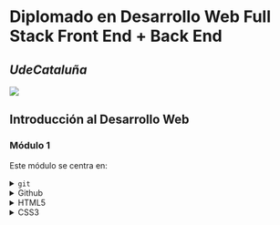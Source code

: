 # Diplomado en Desarrollo Web Full Stack Front End + Back End
## _UdeCataluña_

![](https://i.ibb.co/rbzdqdR/FOTO.png)

## Introducción al Desarrollo Web
### Módulo 1

<p align="justify"> Este módulo se centra en:</p>

<details>
  <summary><code>git</code></summary>
  
  [Ir a la documentación oficial de git](https://git-scm.com/docs)
  
  ### Introducción
  ####  Toda la refencia aca descrita en adelante se tomo de atlassian. [Ir a atlassian para mas información](https://www.atlassian.com/es/git/tutorials/what-is-git)
  <p align="justify"> Hoy en día, Git es, con diferencia, el sistema de control de versiones moderno más utilizado del mundo. Git es un proyecto de código abierto maduro y con un mantenimiento activo que desarrolló originalmente Linus Torvalds, el famoso creador del kernel del sistema operativo Linux, en 2005. Un asombroso número de proyectos de software dependen de Git para el control de versiones, incluidos proyectos comerciales y de código abierto. Los desarrolladores que han trabajado con Git cuentan con una buena representación en la base de talentos disponibles para el desarrollo de software, y este sistema funciona a la perfección en una amplia variedad de sistemas operativos e IDE (entornos de desarrollo integrados).</p>

  <p align="justify"> Git, que presenta una arquitectura distribuida, es un ejemplo de DVCS (sistema de control de versiones distribuido, por sus siglas en inglés). En lugar de tener un único espacio para todo el historial de versiones del software, como sucede de manera habitual en los sistemas de control de versiones antaño populares, como CVS o Subversion (también conocido como SVN), en Git, la copia de trabajo del código de cada desarrollador es también un repositorio que puede albergar el historial completo de todos los cambios.</p>
      
  <p align="justify"> Además de contar con una arquitectura distribuida, Git se ha diseñado teniendo en cuenta el rendimiento, la seguridad y la flexibilidad.</p>
  
  ### Rendimiento
  <p align="justify"> Las características básicas de rendimiento de Git son muy sólidas en comparación con muchas otras alternativas. La confirmación de nuevos cambios, la ramificación, la fusión y la comparación de versiones anteriores se han optimizado en favor del rendimiento. Los algoritmos implementados en Git aprovechan el profundo conocimiento sobre los atributos comunes de los auténticos árboles de archivos de código fuente, cómo suelen modificarse con el paso del tiempo y cuáles son los patrones de acceso.</p>
  
  <p align="justify"> A diferencia de algunos programas de software de control de versiones, Git no se deja engañar por los nombres de los archivos a la hora de determinar cuál debería ser el almacenamiento y el historial de versiones del árbol de archivos; en lugar de ello, se centra en el contenido del propio archivo. Al fin y al cabo, los archivos de código fuente se cambian de nombre, se dividen y se reorganizan con frecuencia. El formato de objeto de los archivos del repositorio de Git emplea una combinación de codificación delta (que almacena las diferencias de contenido) y compresión, y guarda explícitamente el contenido de los directorios y los objetos de metadatos de las versiones.</p>
    
   <p align="justify"> Su arquitectura distribuida también permite disfrutar de importantes ventajas en términos de rendimiento.</p>
   
   <p align="justify"> Por ejemplo, supongamos que una desarrolladora, Alice, hace cambios en el código fuente (añade una función para la próxima versión 2.0) y, luego, los confirma con mensajes descriptivos. Después, trabaja en una segunda función y confirma también esos cambios. De forma natural, estos se almacenan como elementos independientes de trabajo en el historial de versiones. A continuación, Alice cambia a la rama de la versión 1.3 del mismo software para corregir un error que afecta únicamente a esa versión anterior. El objetivo es permitir al equipo de Alice lanzar una publicación de corrección de errores, la versión 1.3.1, antes de que la 2.0 esté lista. Tras ello, Alice puede volver a la rama 2.0 para seguir trabajando en las nuevas funciones de la versión. Todo esto puede tener lugar sin necesidad de acceso a la red y, por consiguiente, es un proceso rápido y fiable. Alice podría incluso hacerlo mientras viaja en avión. Cuando esté lista para enviar al repositorio remoto todos los cambios confirmados de modo individual, bastará con que utilice un solo comando.</p>
  
  ### Seguridad
  <p align="justify"> Git se ha diseñado con la principal prioridad de conservar la integridad del código fuente gestionado. El contenido de los archivos y las verdaderas relaciones entre estos y los directorios, las versiones, las etiquetas y las confirmaciones, todos ellos objetos del repositorio de Git, están protegidos con un algoritmo de hash criptográficamente seguro llamado "SHA1". De este modo, se salvaguarda el código y el historial de cambios frente a las modificaciones accidentales y maliciosas, y se garantiza que el historial sea totalmente trazable.</p>
  
  <p align="justify"> Con Git, puedes tener la certeza de contar con un auténtico historial de contenido de tu código fuente.</p>
    
  <p align="justify"> Algunos otros sistemas de control de versiones carecen de protección contra las modificaciones ocultas realizadas con posterioridad, algo que puede suponer una grave vulnerabilidad de seguridad de la información para cualquier organización que se base en el desarrollo de software.</p>
  
  ### Flexibilidad
  <p align="justify"> Uno de los objetivos clave de Git en cuanto al diseño es la flexibilidad. Git es flexible en varios aspectos: en la capacidad para varios tipos de flujos de trabajo de desarrollo no lineal, en su eficiencia en proyectos tanto grandes como pequeños y en su compatibilidad con numerosos sistemas y protocolos.</p>
  
  <p align="justify"> Git se ha ideado para posibilitar la ramificación y el etiquetado como procesos de primera importancia (a diferencia de SVN) y las operaciones que afectan a las ramas y las etiquetas (como la fusión o la reversión) también se almacenan en el historial de cambios. No todos los sistemas de control de versiones ofrecen este nivel de seguimiento.</p>
  
  ### Control de versiones con Git
  <p align="justify"> Git es la mejor opción para la mayoría de los equipos de software actuales. Aunque cada equipo es diferente y debería realizar su propio análisis, aquí recogemos los principales motivos por los que destaca el control de versiones de Git con respecto a otras alternativas:</p>
  
  #### Git es una excelente herramienta
  <p align="justify"> Git tiene la funcionalidad, el rendimiento, la seguridad y la flexibilidad que la mayoría de los equipos y desarrolladores individuales necesitan. Estas cualidades de Git se detallan más arriba. En las comparaciones directas con gran parte de las demás alternativas, Git resulta muy ventajoso para muchos equipos.</p>
  
  #### Git es un estándar de facto
  <p align="justify"> Git es la herramienta con el mayor índice de adopción de su clase, lo que la hace muy atractiva por las siguientes razones. En Atlassian, casi todo el código fuente de nuestros proyectos se gestiona en Git.</p>
  
  <p align="justify"> Un gran número de desarrolladores ya tienen experiencia con Git y una parte importante de los graduados universitarios puede que solo haya aprendido a usar dicha solución. Aunque algunas organizaciones puedan necesitar escalar la curva de aprendizaje al migrar a Git desde otro sistema de control de versiones, muchos de sus desarrolladores actuales y futuros no precisan de formación para utilizar esta herramienta.</p>
  
  <p align="justify"> Además de las ventajas que brinda disponer de una amplia base de talentos, el predominio de Git también implica que muchos servicios y herramientas de software de terceros ya están integrados con Git, incluidos los IDE, y nuestras propias herramientas, como el cliente de escritorio de DVCS, <a href="https://www.sourcetreeapp.com/">Sourcetree</a>; el software de seguimiento de proyectos e incidencias, <a href="https://www.atlassian.com/es/software/jira">Jira</a>; y el servicio de alojamiento de código, <a href="https://bitbucket.org/product/es/">Bitbucket</a>.</p>
  
  <p align="justify"> Si eres un desarrollador sin experiencia que quiere adquirir valiosas destrezas con herramientas de desarrollo de software, en lo que se refiere al control de versiones, Git debería estar en tu lista.</p>
  
  #### Git es un proyecto de código abierto de calidad
  <p align="justify"> Git es un proyecto de código abierto muy bien respaldado con más de una década de gestión de gran fiabilidad. Los encargados de mantener el proyecto han demostrado un criterio equilibrado y un enfoque maduro para satisfacer las necesidades a largo plazo de sus usuarios con publicaciones periódicas que mejoran la facilidad de uso y la funcionalidad. La calidad del software de código abierto resulta sencilla de analizar y un sinnúmero de empresas dependen en gran medida de esa calidad.</p>
  
  <p align="justify"> Git goza de una amplia base de usuarios y de un gran apoyo por parte de la comunidad. La documentación es excepcional y para nada escasa, ya que incluye libros, tutoriales y sitios web especializados, así como podcasts y tutoriales en vídeo.</p>
  
  <p align="justify"> El hecho de que sea de código abierto reduce el coste para los desarrolladores aficionados, puesto que pueden utilizar Git sin necesidad de pagar ninguna cuota. En lo que respecta a los proyectos de código abierto, no cabe duda de que Git es el sucesor de las anteriores generaciones de los exitosos sistemas de control de versiones de código abierto, SVN y CVS.</p>
  
  #### Git es un proyecto de código abierto de calidad
  <p align="justify"> Git es un proyecto de código abierto muy bien respaldado con más de una década de gestión de gran fiabilidad. Los encargados de mantener el proyecto han demostrado un criterio equilibrado y un enfoque maduro para satisfacer las necesidades a largo plazo de sus usuarios con publicaciones periódicas que mejoran la facilidad de uso y la funcionalidad. La calidad del software de código abierto resulta sencilla de analizar y un sinnúmero de empresas dependen en gran medida de esa calidad.</p>
  
  <p align="justify"> Git goza de una amplia base de usuarios y de un gran apoyo por parte de la comunidad. La documentación es excepcional y para nada escasa, ya que incluye libros, tutoriales y sitios web especializados, así como podcasts y tutoriales en vídeo.</p>
  
  <p align="justify"> El hecho de que sea de código abierto reduce el coste para los desarrolladores aficionados, puesto que pueden utilizar Git sin necesidad de pagar ninguna cuota. En lo que respecta a los proyectos de código abierto, no cabe duda de que Git es el sucesor de las anteriores generaciones de los exitosos sistemas de control de versiones de código abierto, SVN y CVS.</p>
  
  #### Críticas de Git
  <p align="justify"> Una crítica habitual sobre Git es que puede resultar difícil aprender a utilizarlo. Los usuarios nuevos y los procedentes de otros sistemas desconocerán parte de la terminología de Git, ya que esta puede ser diferente; por ejemplo, revert en Git tiene un significado distinto que en SVN o CVS. No obstante, Git es una herramienta muy competente y ofrece multitud de posibilidades a sus usuarios. Aprender a aprovechar estas posibilidades puede llevar un tiempo, pero una vez asimilados los nuevos conocimientos, el equipo puede hacer uso de ellos para acelerar su desarrollo.</p>
  
  <p align="justify"> Para los equipos que provienen de un sistema de control de versiones no distribuido, el hecho de contar con un repositorio central puede parecer una buena funcionalidad que no quieren perder. Sin embargo, aunque Git se ha diseñado como un sistema de control de versiones distribuido (DVCS), con él puedes seguir teniendo un repositorio oficial convencional donde se almacenen todos los cambios del software. En Git, como el repositorio de cada desarrollador lo incluye todo, no es necesario que su trabajo se vea limitado por la disponibilidad y el rendimiento del servidor "central". Durante las interrupciones o la ausencia de conexión, los desarrolladores pueden continuar consultando todo el historial del proyecto. Gracias a la flexibilidad y la arquitectura distribuida de Git, puedes trabajar como de costumbre, pero disfrutando de las ventajas adicionales de Git, algunas de las cuales puede que ni siquiera supieras que necesitabas.</p>
  
  <p align="justify"> Ahora que entiendes en qué consiste el control de versiones, qué es Git y por qué los equipos de software deberían utilizarlo, sigue leyendo para descubrir los beneficios que Git puede aportar en toda la organización.</p>
  
  ####  Toda la refencia aca descrita en adelante se tomo de Git. [Ir a Git para mas información](https://git-scm.com/docs/git)
  
  ### Comandos Básicos
  ```git add```
  Agrega contenido de archivo al índice.
  
  ```git branch```
  Lista, crea o elimina ramas.
  
  ```git config```
  Obtiene y configura el repositorio o las opciones globales.
  
  ```git checkout```
  Cambia de rama o restaura los archivos del árbol de trabajo.
  
  ```git clean```
  Elimina archivos sin seguimiento del árbol de trabajo.
  
  ```git clone```
  Clona un repositorio en un nuevo directorio.
  
  ```git commit```
  Registra cambios en el repositorio.
  
  ```git diff```
  Muestra cambios entre confirmaciones, confirmación y árbol de trabajo, etc.
  
  ```git fetch```
  Descarga objetos y referencias de otro repositorio.
  
  ```git init```
  Crea un repositorio Git vacío o reinicia uno existente.
  
  ```git merge```
  Une dos o más historias de dasrrollo juntas.
  
  ```git mv```
  Mueve o cambia el nombre de un archivo, un directorio o un enlace simbólico.
  
  ```git pull```
  Obtiene e integra con otro repositorio o una rama local.
  
  ```git push```
  Actualiza referencias remotas junto con objetos asociados.
  
  ```git rebase```
  Vuelve a aplicar compromisos encima de otro base.
  
  ```git remote```
  Administra un conjunto de repositorios rastreados.
  
  ```git revert```
  Restaura archivos del árbol de trabajo.
  
  ```git rm```
  Elimina archivos del árbol de trabajo y del índice.
  
  ```git stash```
  Guarda los cambios en un directorio de trabajo sucio.
  
  ```git status```
  Muestra el estado del árbol de trabajo.
  
  ####  Toda la refencia aca descrita en adelante se tomo de Git. [Ir a Git para mas información](https://git-scm.com/book/en/v2/Getting-Started-What-is-Git%3F)
  
  ### Los tres Estados
  
  <p align="justify"> Ahora presta atención. Esto es lo más importante que debes recordar acerca de Git si quieres que el resto de tu proceso de aprendizaje prosiga sin problemas. Git tiene tres estados principales en los que se pueden encontrar tus archivos: confirmado (committed), modificado (modified), y preparado (staged).</p>
 
  <ol align="justify">
    <li> Confirmado: significa que los datos están almacenados de manera segura en tu base de datos local.</li>
    <li> Modificado: significa que has modificado el archivo pero todavía no lo has confirmado a tu base de datos.</li>
    <li> Preparado: significa que has marcado un archivo modificado en su versión actual para que vaya en tu próxima confirmación.</li>
  </ol>
  
  <p align="justify"> Esto nos lleva a las tres secciones principales de un proyecto de Git: El directorio de Git (Git directory), el directorio de trabajo (working directory), y el área de preparación (staging area).</p>
 
  <img src="https://git-scm.com/book/en/v2/images/areas.png" />
  
  <ol align="justify">
    <li> El directorio de Git es donde se almacenan los metadatos y la base de datos de objetos para tu proyecto. Es la parte más importante de Git, y es lo que se copia cuando clonas un repositorio desde otra computadora.</li>
    <li> El directorio de trabajo es una copia de una versión del proyecto. Estos archivos se sacan de la base de datos comprimida en el directorio de Git, y se colocan en disco para que los puedas usar o modificar.</li>
    <li> El área de preparación es un archivo, generalmente contenido en tu directorio de Git, que almacena información acerca de lo que va a ir en tu próxima confirmación. A veces se le denomina índice (“index”), pero se está convirtiendo en estándar el referirse a ella como el área de preparación.</li>
  </ol>
  
  <p align="justify"> El flujo de trabajo básico en Git es algo así:</p>
  
  <ul align="justify">
    <li> Modificas una serie de archivos en tu directorio de trabajo.</li>
    <li> Preparas los archivos, añadiéndolos a tu área de preparación.</li>
    <li> Confirmas los cambios, lo que toma los archivos tal y como están en el área de preparación y almacena esa copia instantánea de manera permanente en tu directorio de Git.</li>
  </ul>
</details>
<details>
  <summary>Github</summary>
  
  [Ir a la página oficial de Github](https://github.com/)
  
  ### Introducción
  ####  Toda la refencia aca descrita en adelante se tomo de Digital.gov. [Ir a Digital.gov para mas información](https://digital.gov/resources/an-introduction-github/)
  
  <p align="justify"> GitHub es una interfaz basada en la web que utiliza Git , el software de control de versiones de código abierto que permite que varias personas realicen cambios independientes en las páginas web al mismo tiempo. Como señala Carpenter, debido a que permite la colaboración en tiempo real, GitHub alienta a los equipos a trabajar juntos para crear y editar el contenido de su sitio.</p>
  
  ### Terminología en GitHub
  
  <p align="justify"> Durante el video, Carpenter define algunos de los términos comunes que los equipos deberán comprender al usar GitHub. Ellos son:</p>
  
  <ol align="justify">
    <li> <strong>Repository (repo)</strong>: una carpeta en la que se almacenan todos los archivos y sus historiales de versión.</li>
    <li> <strong>Branch</strong>: un espacio de trabajo en el que puede realizar cambios que no afectarán al sitio activo.</li>
    <li> <strong>Markdown (.md)</strong>: una forma de escribir en Github que convierte texto sin formato en código de GitHub. Sitios como Atom y Sublime Text son ejemplos de recursos gratuitos para desarrolladores que utilizan Markdown.</li>
    <li> <strong>Commit Changes </strong>: un registro guardado de un cambio realizado en un archivo dentro del repositorio.</li>
    <li> <strong>Pull Request (PR) </strong>: la forma de solicitar que los cambios realizados en una rama se fusionen con otra rama que también permite que varios usuarios vean, discutan y revisen el trabajo que se está realizando.</li>
    <li> <strong>Merge </strong>: después de que se aprueba una solicitud de extracción, la confirmación se extraerá (o fusionará) de una rama a otra y luego se implementará en el sitio en vivo.</li>
  </ol>
</details>
<details>
  <summary>HTML5</summary>
  
  [Ir a la página oficial de Developer mozilla para HTML](https://developer.mozilla.org/es/docs/Web/HTML)
  
  ### Introducción
  ####  Toda la refencia aca descrita en adelante se tomo de Developer Mozilla. [Ir a Developer Mozilla](https://developer.mozilla.org/es/docs/Web/HTML)
  
  ### HTML: Lenguaje de etiquetas de hipertexto
  
  <p align="justify"> <strong>HTML</strong> (Lenguaje de Marcas de Hipertexto, del inglés <i>HyperText Markup Language</i>) es el componente más básico de la Web. Define el significado y la estructura del contenido web. Además de HTML, generalmente se utilizan otras tecnologías para describir la apariencia/presentación de una página web <a href="https://developer.mozilla.org/es/docs/Web/CSS">(CSS)</a> o la funcionalidad/comportamiento <a href="https://developer.mozilla.org/es/docs/Web/JavaScriptS">(JavaScript)</a>.</p>
  
  <p align="justify"> "Hipertexto" hace referencia a los enlaces que conectan páginas web entre sí, ya sea dentro de un único sitio web o entre sitios web. Los enlaces son un aspecto fundamental de la Web. Al subir contenido a Internet y vincularlo a las páginas creadas por otras personas, te conviertes en un participante activo en la <i>«World Wide Web»</i> (Red Informática Mundial).</p>
  
  <p align="justify"> HTML utiliza "marcas" para etiquetar texto, imágenes y otro contenido para mostrarlo en un navegador Web. Las  marcas HTML incluyen "elementos" especiales como <a href="https://developer.mozilla.org/es/docs/Web/HTML/Element/head"> &lt;head&gt;</a>, <a href="https://developer.mozilla.org/es/docs/Web/HTML/Element/title"> &lt;title&gt;</a>, <a href="https://developer.mozilla.org/es/docs/Web/HTML/Element/body"> &lt;body&gt;</a>, <a href="https://developer.mozilla.org/es/docs/Web/HTML/Element/header"> &lt;header&gt;</a>, <a href="https://developer.mozilla.org/es/docs/Web/HTML/Element/footer"> &lt;footer&gt;</a>, <a href="https://developer.mozilla.org/es/docs/Web/HTML/Element/article"> &lt;articlr&gt;</a>, <a href="https://developer.mozilla.org/es/docs/Web/HTML/Element/section"> &lt;section&gt;</a>, <a href="https://developer.mozilla.org/es/docs/Web/HTML/Element/p"> &lt;p&gt;</a>, <a href="https://developer.mozilla.org/es/docs/Web/HTML/Element/div"> &lt;div&gt;</a>, <a href="https://developer.mozilla.org/es/docs/Web/HTML/Element/span"> &lt;span&gt;</a>, <a href="https://developer.mozilla.org/es/docs/Web/HTML/Element/img"> &lt;img&gt;</a>, <a href="https://developer.mozilla.org/es/docs/Web/HTML/Element/aside"> &lt;aside&gt;</a>, <a href="https://developer.mozilla.org/es/docs/Web/HTML/Element/audio"> &lt;audio&gt;</a>, <a href="https://developer.mozilla.org/es/docs/Web/HTML/Element/canvas"> &lt;canvas&gt;</a>, <a href="https://developer.mozilla.org/es/docs/Web/HTML/Element/datalist"> &lt;datalist&gt;</a>, <a href="https://developer.mozilla.org/es/docs/Web/HTML/Element/details"> &lt;details&gt;</a>, <a href="https://developer.mozilla.org/es/docs/Web/HTML/Element/embed"> &lt;embed&gt;</a>, <a href="https://developer.mozilla.org/es/docs/Web/HTML/Element/nav"> &lt;nav&gt;</a>, <a href="https://developer.mozilla.org/es/docs/Web/HTML/Element/output"> &lt;output&gt;</a> (en-US), <a href="https://developer.mozilla.org/es/docs/Web/HTML/Element/progress"> &lt;progress&gt;</a>, <a href="https://developer.mozilla.org/es/docs/Web/HTML/Element/video"> &lt;video&gt;</a>, <a href="https://developer.mozilla.org/es/docs/Web/HTML/Element/ul"> &lt;ul&gt;</a>, <a href="https://developer.mozilla.org/es/docs/Web/HTML/Element/ol"> &lt;ol&gt;</a>, <a href="https://developer.mozilla.org/es/docs/Web/HTML/Element/li"> &lt;li&gt;</a> y muchos otros.</p>
  
  <p align="justify"> Un elemento HTML se distingue de otro texto en un documento mediante "etiquetas", que consisten en el nombre del elemento rodeado por "<" y ">". El nombre de un elemento dentro de una etiqueta no distingue entre mayúsculas y minúsculas. Es decir, se puede escribir en mayúsculas, minúsculas o una mezcla. Por ejemplo, la etiqueta <code>&lt;title&gt;</code> se puede escribir como <code>&lt;Title&gt;</code>, <code>&lt;TITLE&gt;</code> o de cualquier otra forma.</p>
  
  <p align="justify"> Otros recursos: </p>
  
  <ol align="justify">
    <li><a href="https://www.w3schools.com/html/default.asp"> W3Schools</a></li>
    <li><a href="https://www.youtube.com/c/GustavoGarciaBlanco"> Canal de youtube de Gustavo Adolfo Garcia Blanco</a></li>
  </ol>
  
  ####  Toda la refencia aca descrita en adelante se tomo de Developer Mozilla. [Ir a Developer Mozilla](https://developer.mozilla.org/es/docs/Glossary/HTML5)
  
  ### HTML5
  
  <p align="justify"> La última versión estable de <a href="https://developer.mozilla.org/es/docs/Glossary/HTML"> HTML</a>, HTML5 convierte a HTML de un simple formato de marcado para estructurar documentos en una plataforma completa de desarrollo de aplicaciones. Entre otras características, HTML5 incluye nuevos elementos y <a href="https://developer.mozilla.org/es/docs/Glossary/API"> API</a> de <a href="https://developer.mozilla.org/es/docs/Glossary/JavaScript"> JavaScript</a> para mejorar el almacenamiento, la multimedia y el acceso al hardware.</p>
  
  <p align="justify"> Otros recursos: </p>
  
  <ol align="justify">
    <li><a href="https://www.w3schools.com/html/default.asp"> W3Schools</a></li>
    <li><a href="https://www.youtube.com/c/GustavoGarciaBlanco"> Canal de youtube de Gustavo Adolfo Garcia Blanco</a></li>
  </ol>
  
  ####  Toda la refencia aca descrita en adelante se tomo de W3C. [Ir a w3C](https://www.w3.org/standards/semanticweb/)
  
  ### Web Semántica
  
  <p align="justify"> Además de la clásica "Web de documentos", el W3C está ayudando a construir una pila de tecnología para respaldar una "Web de datos", el tipo de datos que se encuentran en las bases de datos. El objetivo final de la Web de datos es permitir que las computadoras realicen un trabajo más útil y desarrollar sistemas que puedan admitir interacciones confiables a través de la red. El término “Web Semántica” se refiere a la visión del W3C de la Web de datos enlazados. Las tecnologías de la Web Semántica permiten a las personas crear almacenes de datos en la Web, crear vocabularios y escribir reglas para el manejo de datos. Los datos vinculados están potenciados por tecnologías como RDF, SPARQL, OWL y SKOS.</p>
  
  <dl align="justify">
    <dt><a href="https://www.w3.org/standards/semanticweb/data">Datos vinculados</a></dt>
    <dd>La Web Semántica es una Web de datos: de fechas, títulos, números de pieza, propiedades químicas y cualquier otro dato que uno pueda concebir. RDF proporciona la base para publicar y vincular sus datos. Varias tecnologías le permiten incrustar datos en documentos (RDFa, GRDDL) o exponer lo que tiene en bases de datos SQL, o hacerlo disponible como archivos RDF.</dd>
    <dt><a href="https://www.w3.org/standards/semanticweb/ontology">Vocabularios</a></dt>
    <dd>A veces puede ser importante o valioso organizar los datos. Usando OWL (para construir vocabularios u "ontologías") y SKOS (para diseñar sistemas de organización del conocimiento) es posible enriquecer los datos con un significado adicional, lo que permite que más personas (y más máquinas) hagan más con los datos.</dd>
    <dt><a href="https://www.w3.org/standards/semanticweb/query">Consulta</a></dt>
    <dd>Los lenguajes de consulta van de la mano con las bases de datos. Si la Web Semántica se ve como una base de datos global, entonces es fácil entender por qué se necesitaría un lenguaje de consulta para esos datos. SPARQL es el lenguaje de consulta de la Web Semántica.</dd>
    <dt><a href="https://www.w3.org/standards/semanticweb/inference">Inferencia</a></dt>
    <dd>Cerca de la parte superior de la pila de la Web Semántica, se encuentra la inferencia: razonamiento sobre datos a través de reglas. El trabajo del W3C sobre reglas, principalmente a través de RIF y OWL, se centra en traducir entre lenguajes de reglas e intercambiar reglas entre diferentes sistemas.</dd>
    <dt><a href="https://www.w3.org/standards/semanticweb/applications">Aplicaciones verticales</a></dt>
    <dd>W3C está trabajando con diferentes industrias, por ejemplo, en el cuidado de la salud y las ciencias de la vida, el gobierno electrónico y la energía, para mejorar la colaboración, la investigación y el desarrollo, y la adopción de la innovación a través de la tecnología de la Web Semántica. Por ejemplo, al ayudar en la toma de decisiones en la investigación clínica, las tecnologías de la Web Semántica unirán muchas formas de información biológica y médica entre instituciones.</dd>
  </dl>
  
  <p align="justify"> Otros recursos: </p>
  
  <ol align="justify">
    <li><a href="https://devopedia.org/semantic-web"> Devopedia</a></li>
    <li><a href="https://dbpedia.org/page/Semantic_Web"> DBpedia</a></li>
    <li><a href="https://www.sciencedirect.com/topics/computer-science/semantic-web-technology"> ScienceDirect</a></li>
  </ol>
</details>

<details>
  <summary>CSS3</summary>
  
  [Ir a la página oficial de Developer mozilla para CSS](https://developer.mozilla.org/es/docs/Web/CSS)
  
  ### Introducción
  ####  Toda la refencia aca descrita en adelante se tomo de Developer Mozilla. [Ir a Developer Mozilla](https://developer.mozilla.org/es/docs/Web/CSS)
  
  ### CSS
  
  <p align="justify"> <strong>Hojas de Estilo en Cascada</strong> (del inglés <i>Cascading Style Sheets</i>) o <strong>CSS</strong> es el lenguaje de <a href="https://developer.mozilla.org/es/docs/Web/API/StyleSheet">estilos</a> utilizado para describir la presentación de documentos <a href="https://developer.mozilla.org/es/docs/Web/HTML">HTML</a> o <a href="https://developer.mozilla.org/en-US/docs/Web/XML">XML</a> (en-US) (incluyendo varios languages basados en XML como <a href="https://developer.mozilla.org/es/docs/Web/SVG">SVG</a>, <a href="https://developer.mozilla.org/es/docs/Web/MathML">MathML</a> o <a href="https://developer.mozilla.org/es/docs/Glossary/XHTML">XHTML</a>). CSS describe como debe ser renderizado el elemento estructurado en la pantalla, en papel, en el habla o en otros medios.</p>
  
  <p align="justify"> <strong>CSS</strong> es uno de los lenguajes base de la <i>Open Web</i> y posee una <a href="https://www.w3.org/Style/CSS/#specs">especificación estandarizada</a> por parte del W3C. Anteriormente , el desarrollo de varias partes de las especificaciones de CSS era realizado de manera sincrónica, lo que permiía el versionado de las recomendaciones. Probablemente habrás escuchado acerca de CSS1, CSS2.1, CSS3. Sin embargo, CSS4 nunca se ha lanzado como una versión oficial.</p>
  
  <p align="justify"> Desde CSS3, el alcance de las especificaciones se incrementó de forma significativa y el progreso de los diferentes modulos de CSS comenzó a mostrar varias diferencias, lo que hizo más efectivo desarrollar y publicar recomendaciones separadas por módulos. En vez de versionar las especificaciones de CSS, la W3C actualmente realiza una captura de las ultimas espcificaciones estables de CSS.</p>
  
  ### Introducción CSS
  <p align="justify"> Si eres nuevo en el desarrollo web, asegúrate de leer nuestro artículo de <a href="https://developer.mozilla.org/es/docs/Learn/Getting_started_with_the_web/CSS_basics">conceptos básicos de CSS</a> para saber qué es CSS y cómo usarlo.</p>
  
  ### Tutoriales CSS
  <p align="justify"> Nuestra <a href="https://developer.mozilla.org/es/docs/Learn/CSS">área de aprendizaje de CSS</a> contiene una gran cantidad de tutoriales que te llevan desde el nivel de principiante hasta el nivel de competencia, cubriendo todos los aspectos fundamentales.</p>
  
  ### Referencia CSS
  <p align="justify"> Nuestra <a href="https://developer.mozilla.org/es/docs/Web/CSS/Reference">exhaustiva referencia de CSS</a> para desarrolladores web experimentados describe cada propiedad y concepto de CSS.</p>
  
  <p align="justify"> Nuestra <a href="https://developer.mozilla.org/es/docs/Learn/CSS">área de aprendizaje CSS</a>  presenta múltiples módulos que enseñan CSS desde cero — no se requieren conocimientos previos.</p>
  
  <dl align="justify">
    <dt><a href="https://developer.mozilla.org/en-US/docs/Learn/CSS/First_steps">Primeros pasos en CSS</a></dt>
    <dd>CSS es utilizado para diseñar y dar estilo a las páginas web, por ejemplo, alterando la fuente, color, tamaño y espaciado del contenido, dividirlo en múltiples columnas o agregar animaciones y otras características decorativas. Este módulo proporciona un suave comienzo hacia el dominio de CSS con los conceptos básicos acerca de su funcionamiento, la sintaxis y la manera en que puedes comenzar a utilizarlo para agregar estilos al HTML.</dd>
    <dt><a href="https://developer.mozilla.org/es/docs/Learn/CSS/Building_blocks">Bloques de construcción CSS</a></dt>
    <dd>Este módulo continúa a partir de donde dejó el módulo de <a href="https://developer.mozilla.org/en-US/docs/Learn/CSS/First_steps">primeros pasos de CSS</a>. Ahora que has adquirido familiaridad con el lenguaje y su sintaxis, y has ganado cierta experiencia básica con su uso, es hora de profundizar un poco más. Este módulo analiza la cascada y la herencia, todos los tipos de selectores que tenemos disponibles, unidades, tamaño, estilo de fondos y bordes, depuración (<i>debugging</i>) y mucho más.</dd>
    <dd>El propósito de este módulo es proporcionarte un set de herramientas para escribir CSS competente y ayudarte a entender todas la teoría esencial antes de avanzar hacia cuestiones más específicas como <a href="https://developer.mozilla.org/es/docs/Learn/CSS/Styling_text">estilo de textos</a> y <a href="https://developer.mozilla.org/es/docs/Learn/CSS/CSS_layout">diseño CSS</a>.</dd>
    <dt><a href="https://developer.mozilla.org/es/docs/Learn/CSS/Styling_text">Estilo de texto</a></dt>
    <dd>Con los conceptos básicos del lenguaje CSS cubiertos, el siguiente tema de CSS en el que debes concentrarte es dar estilo al texto, una de las cosas más comunes que harás con CSS. Aquí veremos los fundamentos del estilo del texto, incluida la configuración de la fuente, negrita, cursiva, espaciado entre líneas y letras, sombras y otras características del texto. Terminaremos el módulo analizando la aplicación de fuentes personalizadas a tu página y en el estilo de listas y enlaces.</dd>
    <dt><a href="https://developer.mozilla.org/es/docs/Learn/CSS/CSS_layout">Diseño de CSS</a></dt>
    <dd>En este punto ya hemos analizado los fundamentos de CSS, cómo dar estilo al texto y cómo diseñar y manipular las cajas en las que se encuentra el contenido. Ahora es el momento de ver cómo colocar sus cajas en el lugar correcto en relación con la pantalla del dispositivo y entre sí. Hemos cubierto los requisitos previos necesarios para que ahora puedas profundizar en el diseño de CSS, mirando diferentes configuraciones de pantalla, métodos de diseño tradicionales que implican flotación y posicionamiento, y nuevas herramientas de diseño como flexbox, grid y posicionamiento, asi como algunas técnicas de herencia que quizas desees conocer.</dd>
    <dt><a href="https://developer.mozilla.org/es/docs/Learn/CSS/Howto">Uso de CSS para resolver problemas comunes</a></dt>
    <dd>proporciona enlaces a secciones de contenido que explican cómo usar CSS para resolver problemas muy comunes al crear una página web.</dd>
  </dl>
  
  <p align="justify"> Otros recursos: </p>
  
  <ol align="justify">
    <li><a href="https://www.w3schools.com/css/"> W3Schools</a></li>
    <li><a href="https://css-tricks.com/"> CSS-TRICKS</a></li>
  </ol>
  
  ### Selectores CSS
  ####  Toda la refencia aca descrita en adelante se tomo de Developer Mozilla. [Ir a Developer Mozilla](https://developer.mozilla.org/es/docs/Web/CSS/CSS_Selectors)
  
  <p align="justify"> Los <strong>selectores</strong> definen sobre qué elementos se aplicará un conjunto de reglas CSS.</p>
  
  #### Selectores Básicos
  <dl align="justify">
    <dt><a href="https://developer.mozilla.org/en-US/docs/Web/CSS/Type_selectors">Selector de tipo</a></dt>
    <dd>Selecciona todos los elementos que coinciden con el nombre del elemento especificado.</dd>
    <dd><strong>Sintaxis:</strong><code><i>eltname</i></code></dd>
    <dd><strong>Ejemplo:</strong><code>input</code> se aplicará a cualquier elemento <code>&lt;input&gt;</code></dd>
    <dt><a href="https://developer.mozilla.org/en-US/docs/Web/CSS/Class_selectors">Selector de clase</a></dt>
    <dd>Selecciona todos los elementos que tienen el atributo de class especificado.</dt>
    <dd><strong>Sintaxis:</strong><code><i>.classname</i></code></dd>
    <dd><strong>Ejemplo:</strong><code>.index</code> seleccionará cualquier elemento que tenga la clase <i>"index"</i></dd>
    <dt><a href="https://developer.mozilla.org/en-US/docs/Web/CSS/ID_selectors">Selector de ID</a></dt>
    <dd>Selecciona un elemento basándose en el valor de su atributo <code>id</code>. Solo puede haber un elemento con un determinado ID dentro de un documento.</dt>
    <dd><strong>Sintaxis:</strong><code><i>#idname</i></code></dd>
    <dd><strong>Ejemplo:</strong><code>#toc</code> se aplicará a cualquier elemento que tenga el ID <i>"toc"</i></dd>
    <dt><a href="https://developer.mozilla.org/en-US/docs/Web/CSS/Universal_selectors">Selector universal</a></dt>
    <dd>Selecciona todos los elementos. Opcionalmente, puede estar restringido a un espacio de nombre específico o a todos los espacios de nombres.</dd>
    <dd><strong>Sintaxis:</strong><code>* ns | * * | *</code></dd>
    <dd><strong>Ejemplo:</strong><code>*</code> se aplicará a todos los elementos del documento.</dd>
    <dt><a href="https://developer.mozilla.org/en-US/docs/Web/CSS/Attribute_selectors">Selector de atributo</a></dt>
    <dd>Selecciona elementos basándose en el valor de un determinado atributo.</dd>
    <dd><strong>Sintaxis:</strong><code>[attr] [attr=value] [attr~=value] [attr|=value] [attr^=value] [attr$=value] [attr*=value]</code></dd>
    <dd><strong>Ejemplo:</strong><code>[autoplay]</code> seleccionará todos los elementos que tengan el atributo "autoplay" establecido (a cualquier valor).</dd>
  </dl>
  
  ### Combinadores CSS
  ####  Toda la refencia aca descrita en adelante se tomo de Developer Mozilla. [Ir a Developer Mozilla](https://developer.mozilla.org/es/docs/Web/CSS/CSS_Selectors)
  
  <dl align="justify">
    <dt><a href="https://developer.mozilla.org/es/docs/Web/CSS/Adjacent_sibling_combinator">Combinador de hermanos adyacentes</a></dt>
    <dd>El combinador <code>+</code> selecciona hermanos adyacentes. Esto quiere decir que el segundo elemento sigue directamente al primero y ambos comparten el mismo elemento padre.</dt>
    <dd><strong>Sintaxis:</strong><code><i>A + B</i></code></dd>
    <dd><strong>Ejemplo:</strong>La regla <code>h2 + p</code> se aplicará a todos los elementos <code>&lt;p&gt;</code> que siguen directamente a un elemento <code>&lt;h2&gt;</code> (en-US).</code></dd>
    <dt><a href="https://developer.mozilla.org/es/docs/Web/CSS/General_sibling_combinator">Combinador general de hermanos</a></dt>
    <dd>El combinador <code>~</code> selecciona hermanos. Esto quiere decir que el segundo elemento sigue al primero (no necesariamente de forma inmediata) y ambos comparten el mismo elemento padre.</dt>
    <dd><strong>Sintaxis:</strong><code><i>A ~ B</i></code></dd>
    <dd><strong>Ejemplo:</strong>la regla <code>p ~ span</code> se aplicará a todos los elementos <code>&lt;span&gt;</code> que siguen un elemento <code>&lt;p&gt;</code>.</dd>
    <dt><a href="https://developer.mozilla.org/es/docs/Web/CSS/Child_combinator">Combinador de hijo</a></dt>
    <dd>El combinador <code>></code> selecciona los elementos que son hijos directos del primer elemento.</dd>
    <dd><strong>Sintaxis:</strong><code><i>A > B</i></code></dd>
    <dd><strong>Ejemplo:</strong>La regla <code>ul > li</code> se aplicará a todos los elementos <code>&lt;li&gt;</code> que son hijos directos de un elemento <code>&lt;ul&gt;</code></dd>
    <dt><a href="https://developer.mozilla.org/es/docs/Web/CSS/Descendant_combinator">Combinador de descendientes</a></dt>
    <dd>El combinador <code> </code> selecciona los elementos que son descendientes del primer elemento.</dd>
    <dd><strong>Sintaxis:</strong><code>A B</code></dd>
    <dd><strong>Ejemplo:</strong>La regla<code>div span</code> se aplicará a todos los elementos <code>&lt;span&gt;</code> que están dentro de un elemento <code>&lt;div&gt;</code>.</dd>
    <dt><a href="https://developer.mozilla.org/en-US/docs/Web/CSS/Column_combinator">Combinador de columna</a></dt>
    <dd>El combinador <code>||</code> selecciona los elementos especificados pertenecientes a una columna.</dd>
    <dd><strong>Sintaxis:</strong><code><i>A || B</i></code></dd>
    <dd><strong>Ejemplo:</strong><code>col || td</code> seleccionará todos los elementos <code>&lt;td&gt;</code> que pertenezcan al ámbito de <code>&lt;col&gt;</code> .</dd>
  </dl>
  
  ### Pseudoclases
  ####  Toda la refencia aca descrita en adelante se tomo de Developer Mozilla. [Ir a Developer Mozilla](https://developer.mozilla.org/es/docs/Web/CSS/Pseudo-classes)
  
  <p align="justify"> Una <strong>pseudoclase CSS</strong> es una palabra clave que se añade a los selectores y que especifica un estado especial del elemento seleccionado. Por ejemplo, <a href="https://developer.mozilla.org/es/docs/Web/CSS/:hover"><code>:hover</code></a> aplicará un estilo cuando el usuario haga hover sobre el elemento especificado por el selector.</p>
  
  <img src="https://miro.medium.com/max/1400/0*z8Cwb4xBiF5nSsKf" />
  
  <p align="justify"> Las pseudoclases, junto con los pseudoelementos, permiten aplicar un estilo a un elemento no sólo en relación con el contenido del árbol de documento, sino también en relación a factores externos como el historial del navegador (<a href="https://developer.mozilla.org/es/docs/Web/CSS/:visited"><code>:visited</code></a>, por ejemplo), el estado de su contenido (como <a href="https://developer.mozilla.org/es/docs/Web/CSS/:checked"><code>:checked</code></a> en algunos elementos de formulario), o la posición del ratón (como <a href="https://developer.mozilla.org/es/docs/Web/CSS/:hover"><code>:hover</code></a> que permite saber si el ratón está encima de un elemento o no).</p>
  
  <p align="justify"> Nota: En lugar de usar pseudoclases, <a href="https://developer.mozilla.org/es/docs/Web/CSS/Pseudo-elements"><code>pseudo-elements</code></a> puede usarse para dar estilo a una parte específica de un elemento.</p>
  
  #### Sintaxis
  
  <p align="justify"><code>selector:pseudoclase {propiedad: Valor;}</code></p>
  
  <p align="justify">Al igual que las clases, se pueden concatenar la cantidad de pseudoclases que se deseen en un selector</p>
  
  ### Pseudoelementos
  ####  Toda la refencia aca descrita en adelante se tomo de Developer Mozilla. [Ir a Developer Mozilla](https://developer.mozilla.org/es/docs/Web/CSS/Pseudo-elements)
  
  <p align="justify"> Al igual que las <a href="https://developer.mozilla.org/es/docs/Web/CSS/Pseudo-classes"><code>pseudo-classes</code></a>, los pseudo-elementos se añaden a los selectores, pero en cambio, no describen un estado especial sino que, permiten añadir estilos a una parte concreta del documento. Por ejemplo, el pseudoelemento <a href="https://developer.mozilla.org/es/docs/Web/CSS/::first-line"><code>::first-line</code></a> selecciona solo la primera línea del elemento especificado por el selector.</p>
  
  #### Sintaxis
  
  <p align="justify"><code>selector::pseudoclase {propiedad: Valor;}</code></p>
  
  #### Notas
  
  <p align="justify">De vez en cuando se utilizan dos puntos dobles (::) en vez de solo uno (:). Esto forma parte de CSS3 y de un intento para distinguir pseudo-elementos de pseudo-clases.</p>
  
  <p align="justify"><code>::selection</code> siempre se escribe con dos puntos dobles (::).</p>
  
  <p align="justify">Solo se puede usar un pseudo-elemento por selector. Debe aparecer después del selector simple..</p>
  
  ### Especificidad
  ####  Toda la refencia aca descrita en adelante se tomo de Developer Mozilla. [Ir a Developer Mozilla](https://developer.mozilla.org/es/docs/Web/CSS/Specificity)
  
  <p align="justify"> La <strong>especificidad</strong> es la manera mediante la cual los navegadores deciden qué valores de una propiedad CSS son más relevantes para un elemento y, por lo tanto, serán aplicados. La especificidad está basada en las reglas de coincidencia que están compuestas por diferentes tipos de selectores CSS.</p>
  
  #### ¿Cómo se calcula?
  
  <p align="justify"> La especificidad es un peso (importancia o valor) que se le asigna a una declaración CSS dada, determinada por el número correspondiente de cada <a href="https://developer.mozilla.org/es/docs/Web/CSS/Specificity#tipos_de_selectores">tipo de selector</a>. Cuando varias declaraciones tienen igual especificidad, se aplicará al elemento la última declaración encontrada en el CSS. La especificidad solo se aplica cuando el mismo elemento es objetivo de múltiples declaraciones. Según las reglas de CSS, en caso de que un elemento sea objeto de una declaración directa, esta siempre tendrá preferencia sobre las reglas heredadas de su ancestro.</p>
  
  <p align="justify"> Nota: La proximidad de elementos en el árbol del documento no tiene efecto en la especificidad.</p>
  
  #### Tipos de selectores
  
  <ol start="0" align="justify">
    <li><a href="https://developer.mozilla.org/es/docs/Web/CSS/Type_selectors">Selectores de tipo</a> (p.e., <code>h1</code>) y pseudo-elementos (p.e., <code>::before</code>).</li>
    <li><a href="https://developer.mozilla.org/es/docs/Web/CSS/Class_selectors">Selectores de clase</a> (p.e., <code>.example</code>), selectores de atributos (p.e., <code>[type="radio"]</code>)y pseudoclases (p.e., <code>:hover</code>).</li>
    <li><a href="https://developer.mozilla.org/es/docs/Web/CSS/ID_selectors">Selectores de ID</a> (p.e., <code>#example</code>).</li>
  </ol>
  
  <p align="justify"> El selector universal (<a href="https://developer.mozilla.org/es/docs/Web/CSS/Universal_selectors">*</a>), los combinadores (<a href="https://developer.mozilla.org/es/docs/Web/CSS/Adjacent_sibling_combinator">+</a>, <a href="https://developer.mozilla.org/es/docs/Web/CSS/Child_combinator">></a>, <a href="https://developer.mozilla.org/es/docs/Web/CSS/General_sibling_combinator">~</a>, <a href="https://developer.mozilla.org/en-US/docs/Web/CSS/Descendant_combinator">' '</a>, <a href="https://developer.mozilla.org/en-US/docs/Web/CSS/Column_combinator">||</a> (en-US)) y la pseudo-clase de negación (<a href="https://developer.mozilla.org/es/docs/Web/CSS/:not">:not()</a>) no tienen efecto sobre la especificidad. (Sin embargo, los selectores declarados dentro de :not() si lo tienen.)</p>
  
  <p align="justify">Para más información, visita <a href="https://developer.mozilla.org/es/docs/Learn/CSS/Building_blocks/Cascade_and_inheritance#especificidad">"Especificidad" en "Cascada y herencia"</a>, también puedes visitar: <a href="https://specifishity.com/">https://specifishity.com</a>.</p>
  
  <p align="justify">Los estilos <i>inline</i> añadidos a un elemento (p.e., <code>style="font-weight:bold"</code>) siempre sobrescriben a cualquier estilo escrito en hojas de estilo externas, por lo que se puede decir que tienen la mayor especificidad.</p>
  
  #### La excepción !important
  
  <p align="justify">Cuando se emplea important en una declaración de estilo, esta declaración sobrescribe a cualquier otra. Aunque técnicamente <code>!important</code>  no tiene nada que ver con especificidad, interactúa directamente con esta. Sin embargo, el uso de <code>!important</code> es una <strong>mala práctica</strong> y debería evitarse porque hace que el código sea más difícil de depurar al romper la <a href="https://developer.mozilla.org/en-US/docs/Web/CSS/Cascade">cascada (artículo en inglés)</a> natural de las hojas de estilo. Cuando dos declaraciones en conflicto con el !important son aplicadas al mismo elemento, se aplicará la declaración con mayor especificidad. </p>
  <p align="justify">Cuando se emplea important en una declaración de estilo, esta declaración sobrescribe a cualquier otra. Aunque técnicamente <code>!important</code>  no tiene nada que ver con especificidad, interactúa directamente con esta. Sin embargo, el uso de <code>!important</code> es una <strong>mala práctica</strong> y debería evitarse porque hace que el código sea más difícil de depurar al romper la <a href="cascada">(artículo en inglés) </a> natural de las hojas de estilo. Cuando dos declaraciones en conflicto con el <code>!important</code> son aplicadas al mismo elemento, se aplicará la declaración con mayor especificidad. </p>
  
  ### Propiedad display
  ####  Toda la refencia aca descrita en adelante se tomo de Developer Mozilla. [Ir a Developer Mozilla](https://developer.mozilla.org/es/docs/Web/CSS/display)
  
  <p align="justify"> La propiedad CSS <strong>display</strong> especifica si un elemento es tratado como <a href="https://developer.mozilla.org/en-US/docs/Web/CSS/CSS_Flow_Layout">block or inline element</a> y el diseño usado por sus hijos, como <a href="https://developer.mozilla.org/en-US/docs/Web/CSS/CSS_Flow_Layout">flow layout(Diseño de Flujo)</a>, <a href="https://developer.mozilla.org/en-US/docs/Web/CSS/CSS_Grid_Layout">grid</a>(Cuadricula) o <a href="https://developer.mozilla.org/en-US/docs/Web/CSS/CSS_Flexible_Box_Layout">flex</a>(Flexible). </p>
  
  <p align="justify"> Formalmente la propiedad <code>display</code> establece los tipos de visualización interna y externa de un elemento. La tipo externa establece la participacion de un elemento en <a href="https://developer.mozilla.org/en-US/docs/Web/CSS/CSS_Flow_Layout">flow layout</a>; la tipo interna establece el layout(Diseño) de los hijos. Algunos valores de <code>display</code> estan totalmente definidos con sus especificaciones propias; por ejemplo el detalle de que pasa cuando <code>display: flex</code> es declarado y definido en la especificacion de Modelo Flexible de Caja(Flexible Box Model specification) de CSS. <strong>Vea</strong> la siguientes tablas para mas especificaciones individuales. </p>
  
  <p align="justify"> Además de los Diferentes Tipos de caja de Visualizacion, el valor de <code>none</code> permite Desactivar la Visualizacion de un Elemento; cuando no se utiliza <code>none</code>, todos los elementos descendentes también quedan desactivados. El documento se procesa como si el elemento no existiera en el árbol de documentos.</p>
  
  <img src="https://www.freecodecamp.org/news/content/images/2021/08/display-property-values.png" />
    
  #### Sintaxis
  
  <p align="justify"> La propiedad <code>display</code> se especifica mediante valores de palabras clave. Los valores de palabras clave se agrupan en seis categorías:</p>
  
  <ol align="justify">
    <li><a href="https://developer.mozilla.org/es/docs/Web/CSS/display#display-outside">&lt;display-outside&gt;</a></li>
    <li><a href="https://developer.mozilla.org/es/docs/Web/CSS/display#display-inside">&lt;display-inside&gt;</a></li>
    <li><a href="https://developer.mozilla.org/es/docs/Web/CSS/display#display-listitem">&lt;display-listitem&gt;</a></li>
    <li><a href="https://developer.mozilla.org/es/docs/Web/CSS/display#display-internal">&lt;display-internal&gt;</a></li>
    <li><a href="https://developer.mozilla.org/es/docs/Web/CSS/display#display-box">&lt;display-box&gt;</a></li>
    <li><a href="https://developer.mozilla.org/es/docs/Web/CSS/display#display-legacy">&lt;display-legacy&gt;</a></li>
  </ol>
  
  <p align="justify"> En la actualidad, es mejor especificar <code>display</code> utilizando una sola palabra clave; aunque las últimas especificaciones permiten combinar algunas palabras clave, esto aún no está bien soportado por los navegadores.</p>
  
  ### Propiedad position
  ####  Toda la refencia aca descrita en adelante se tomo de Developer Mozilla. [Ir a Developer Mozilla](https://developer.mozilla.org/es/docs/Web/CSS/position)
  
  <p align="justify"> La propiedad <strong>position</strong> de <a href="https://developer.mozilla.org/en-US/docs/Web/CSS">CSS</a> especifica cómo un elemento es posicionado en el documento. Las propiedades <a href="https://developer.mozilla.org/es/docs/Web/CSS/top">top</a>, <a href="https://developer.mozilla.org/es/docs/Web/CSS/right">right</a>, <a href="https://developer.mozilla.org/es/docs/Web/CSS/bottom">bottom</a>, y <a href="https://developer.mozilla.org/es/docs/Web/CSS/left">left</a> determinan la ubicación final de los elementos posicionados. </p>
    
  #### Tipos de posicionamiento
  
  <ul align="justify">
    <li>Un <strong>elemento posicionado</strong> es un elemento cuyo valor <a href="https://developer.mozilla.org/en-US/docs/Web/CSS/computed_value">computado</a> de <code>position</code> es <code>relative</code>, <code>absolute</code>, <code>fixed</code>, o <code>sticky</code>. (En otras palabras, cualquiera excepto <code>static</code>).</li>
    <li>Un <strong>elemento posicionado relativamente</strong> es un elemento cuyo valor <a href="https://developer.mozilla.org/en-US/docs/Web/CSS/computed_value">computado</a> de <code>position</code> es <code>relative</code>. Las propiedades <a href="https://developer.mozilla.org/es/docs/Web/CSS/top">top</a> y <a href="https://developer.mozilla.org/es/docs/Web/CSS/bottom">bottom</a> especifican el desplazamiento vertical desde su posición original; las propiedades <a href="https://developer.mozilla.org/es/docs/Web/CSS/left">left</a> y <a href="https://developer.mozilla.org/es/docs/Web/CSS/right">right</a> especifican su desplazamiento horizontal.</li>
    <li>Un elemento <strong>posicionado absolutamente</strong> es un elemento cuyo valor <a href="https://developer.mozilla.org/en-US/docs/Web/CSS/computed_value">computado</a> de <code>position</code> es <code>absolute</code> o <code>fixed</code>. Las propiedades <a href="https://developer.mozilla.org/es/docs/Web/CSS/top">top</a>, <a href="https://developer.mozilla.org/es/docs/Web/CSS/right">right</a>, <a href="https://developer.mozilla.org/es/docs/Web/CSS/bottom">bottom</a>, y  <a href="https://developer.mozilla.org/es/docs/Web/CSS/left">left</a> especifican el desplazamiento desde los bordes del <a href="https://developer.mozilla.org/en-US/docs/Web/CSS/Containing_block">bloque contenedor</a> del elemento. (El bloque contenedor es el ancestro relativo al cual el elemento está posicionado). Si el elemento tiene márgenes, se agregarán al desplazamiento. el elemento establece un nuevo contexto de formato de bloque para su contenido</li>
    <li>Un <strong>elemento posicionado fijamente</strong> es un elemento cuyo valor de <code>position</code> <a href="https://developer.mozilla.org/en-US/docs/Web/CSS/computed_value">computado</a> es <code>sticky</code>. Es tratado como un elemento posicionado relativamente hasta que su <a href="https://developer.mozilla.org/en-US/docs/Web/CSS/Containing_block">bloque contenedor</a> cruza un límite establecido (como por ejemplo dando a <a href="https://developer.mozilla.org/es/docs/Web/CSS/top">top</a> cualquier valor distinto de auto), dentro de su flujo principal (o el contenedor dentro del cual se mueve), desde el cual es tratado como "fijo" hasta que alcance el borde opuesto de su <a href="https://developer.mozilla.org/en-US/docs/Web/CSS/Containing_block">bloque contenedor</a>.</li>
  </ul>
</details>